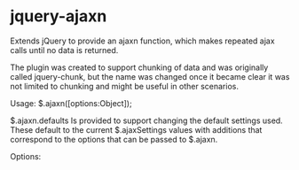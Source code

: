 jquery-ajaxn
============

Extends jQuery to provide an ajaxn function, which makes repeated ajax calls until no data is returned.

The plugin was created to support chunking of data and was originally called jquery-chunk, but the name was changed once it became clear it was not limited to chunking and might be useful in other scenarios.

Usage: $.ajaxn([options:Object]);

$.ajaxn.defaults
Is provided to support changing the default settings used.  These default to the current $.ajaxSettings values with additions that correspond to the options that can be passed to $.ajaxn.

Options:

